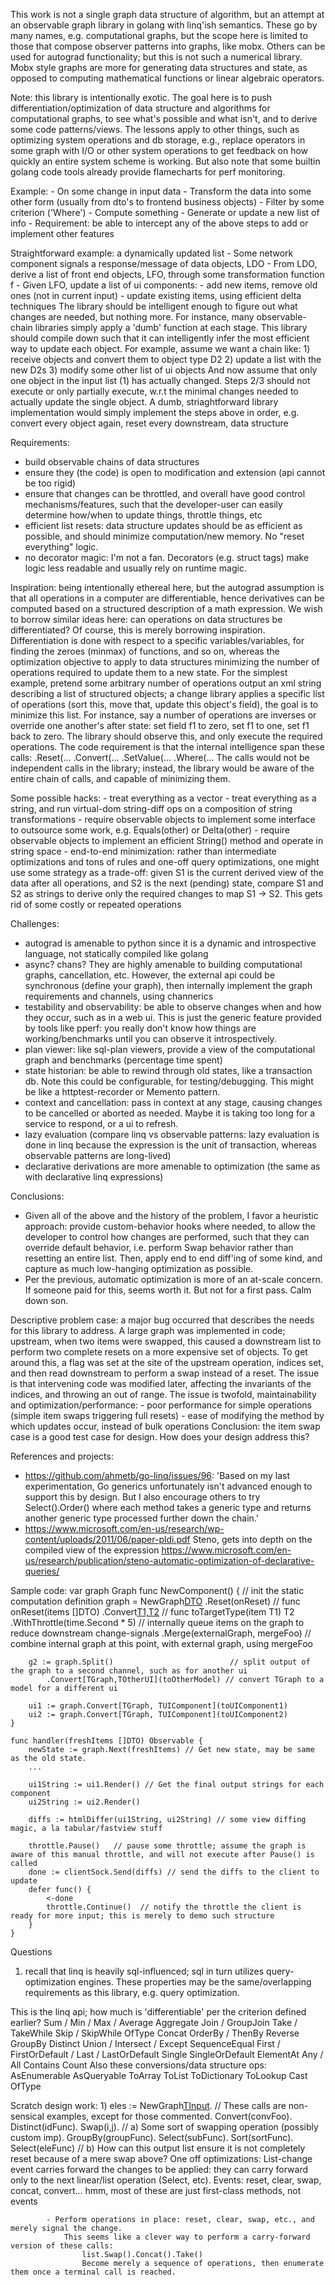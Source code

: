 This work is not a single graph data structure of algorithm,
but an attempt at an observable graph library in golang with linq'ish semantics.
These go by many names, e.g. computational graphs, but the
scope here is limited to those that compose observer patterns
into graphs, like mobx. Others can be used for autograd functionality;
but this is not such a numerical library. Mobx style graphs are
more for generating data structures and state, as opposed to computing 
mathematical functions or linear algebraic operators.

Note: this library is intentionally exotic. The goal here is to push differentiation/optimization
of data structure and algorithms for computational graphs, to see what's possible and what isn't,
and to derive some code patterns/views. The lessons apply to other things, such as optimizing
system operations and db storage, e.g., replace operators in some graph with I/O or other
system operations to get feedback on how quickly an entire system scheme is working. But also
note that some builtin golang code tools already provide flamecharts for perf monitoring.

Example:
    - On some change in input data
    - Transform the data into some other form (usually from dto's to frontend business objects)
    - Filter by some criterion ('Where')
    - Compute something
    - Generate or update a new list of info
    - Requirement: be able to intercept any of the above steps to add or implement other features

Straightforward example: a dynamically updated list
    - Some network component signals a response/message of data objects, LDO
    - From LDO, derive a list of front end objects, LFO, through some transformation function f
    - Given LFO, update a list of ui components:
        - add new items, remove old ones (not in current input)
        - update existing items, using efficient delta techniques
    The library should be intelligent enough to figure out what changes are needed, but nothing
    more. For instance, many observable-chain libraries simply apply a 'dumb' function at each stage.
    This library should compile down such that it can intelligently infer the most efficient way to
    update each object. For example, assume we want a chain like:
        1) receive objects and convert them to object type D2
        2) update a list with the new D2s
        3) modify some other list of ui objects
    And now assume that only one object in the input list (1) has actually changed. Steps 2/3 should
    not execute or only partially execute, w.r.t the minimal changes needed to actually update the
    single object. A dumb, striaghtforward library implementation would simply implement the steps
    above in order, e.g. convert every object again, reset every downstream, data structure

Requirements:
- build observable chains of data structures
- ensure they (the code) is open to modification and extension (api cannot be too rigid)
- ensure that changes can be throttled, and overall have good control mechanisms/features,
  such that the developer-user can easily determine how/when to update things, throttle things, etc
- efficient list resets: data structure updates should be as efficient as possible, and should
  minimize computation/new memory. No "reset everything" logic.
- no decorator magic: I'm not a fan. Decorators (e.g. struct tags) make logic less readable and usually
  rely on runtime magic.

Inspiration: being intentionally ethereal here, but the autograd assumption is that all operations
in a computer are differentiable, hence derivatives can be computed based on a structured description
of a math expression. We wish to borrow similar ideas here: can operations on data structures be
differentiated? Of course, this is merely borrowing inspiration. Differentiation is done with respect
to a specific variables/variables, for finding the zeroes (minmax) of functions, and so on, whereas the
optimization objective to apply to data structures minimizing the number of operations required to update
them to a new state. For the simplest example, pretend some arbitrary number of operations output
an xml string describing a list of structured objects; a change library applies a specific list of operations
(sort this, move that, update this object's field), the goal is to minimize this list. For instance,
say a number of operations are inverses or override one another's after state: set field f1 to zero,
set f1 to one, set f1 back to zero. The library should observe this, and only execute the required operations.
The code requirement is that the internal intelligence span these calls:
    .Reset(...
    .Convert(...
    .SetValue(...
    .Where(...
The calls would not be independent calls in the library; instead, the library would be aware of the entire
chain of calls, and capable of minimizing them.

Some possible hacks:
    - treat everything as a vector
    - treat everything as a string, and run virtual-dom string-diff ops on a composition of string transformations
    - require observable objects to implement some interface to outsource some work, e.g. Equals(other) or Delta(other)
    - require observable objects to implement an efficient String() method and operate in string space
    - end-to-end minimization: rather than intermediate optimizations and tons of rules and one-off query optimizations,
      one might use some strategy as a trade-off: given S1 is the current derived view of the data after all
      operations, and S2 is the next (pending) state, compare S1 and S2 as strings to derive only the required
      changes to map S1 -> S2. This gets rid of some costly or repeated operations 

Challenges:
- autograd is amenable to python since it is a dynamic and introspective language, not statically compiled like golang
- async? chans? They are highly amenable to building computational graphs, cancellation, etc. 
  However, the external api could be synchronous (define your graph), then internally implement the graph requirements
  and channels, using channerics
- testability and observability: be able to observe changes when and how they occur, such as in a web ui. This is
  just the generic feature provided by tools like pperf: you really don't know how things are working/benchmarks
  until you can observe it introspectively.
- plan viewer: like sql-plan viewers, provide a view of the computational graph and benchmarks (percentage time spent)
- state historian: be able to rewind through old states, like a transaction db. Note this could be configurable,
  for testing/debugging. This might be like a httptest-recorder or Memento pattern.
- context and cancellation: pass in context at any stage, causing changes to be cancelled or aborted as needed.
    Maybe it is taking too long for a service to respond, or a ui to refresh.
- lazy evaluation (compare linq vs observable patterns: lazy evaluation is done in linq because the expression is the
  unit of transaction, whereas observable patterns are long-lived)
- declarative derivations are more amenable to optimization (the same as with declarative linq expressions)

Conclusions:
- Given all of the above and the history of the problem, I favor a heuristic approach: provide custom-behavior
  hooks where needed, to allow the developer to control how changes are performed, such that they can override
  default behavior, i.e. perform Swap behavior rather than resetting an entire list. Then, apply end to end
  diff'ing of some kind, and capture as much low-hanging optimization as possible.
- Per the previous, automatic optimization is more of an at-scale concern. If someone paid for this,
  seems worth it. But not for a first pass. Calm down son.

Descriptive problem case: a major bug occurred that describes the needs for this library to address. A large
graph was implemented in code; upstream, when two items were swapped, this caused a downstream list to perform
two complete resets on a more expensive set of objects. To get around this, a flag was set at the site of the
upstream operation, indices set, and then read downstream to perform a swap instead of a reset. The issue
is that intervening code was modified later, affecting the invariants of the indices, and throwing an out of range.
    The issue is twofold, maintainability and optimization/performance:
    - poor performance for simple operations (simple item swaps triggering full resets)
    - ease of modifying the method by which updates occur, instead of bulk operations
    Conclusion: the item swap case is a good test case for design. How does your design address this?



References and projects:
- https://github.com/ahmetb/go-linq/issues/96:
    'Based on my last experimentation, Go generics unfortunately isn't advanced enough to support this by design.
    But I also encourage others to try Select().Order() where each method takes a generic type and returns another generic type processed further down the chain.'
- https://www.microsoft.com/en-us/research/wp-content/uploads/2011/06/paper-pldi.pdf
    Steno, gets into depth on the compiled view of the expression
    https://www.microsoft.com/en-us/research/publication/steno-automatic-optimization-of-declarative-queries/

Sample code:
    var graph Graph<DTO>
    func NewComponent() {
        // init the static computation definition
        graph = NewGraph[DTO]()
            .Reset(onReset)                 // func onReset(items []DTO)
            .Convert[T1,T2](toTargetType)   // func toTargetType(item T1) T2
            .WithThrottle(time.Second * 5)  // internally queue items on the graph to reduce downstream change-signals
            .Merge(externalGraph, mergeFoo) // combine internal graph at this point, with external graph, using mergeFoo

        g2 := graph.Split()                          // split output of the graph to a second channel, such as for another ui
            .Convert[TGraph,TOtherUI](toOtherModel) // convert TGraph to a model for a different ui

        ui1 := graph.Convert[TGraph, TUIComponent](toUIComponent1)
        ui2 := graph.Convert[TGraph, TUIComponent](toUIComponent2)
    }

    func handler(freshItems []DTO) Observable {
        newState := graph.Next(freshItems) // Get new state, may be same as the old state.
        ...

        ui1String := ui1.Render() // Get the final output strings for each component
        ui2String := ui2.Render()

        diffs := htmlDiffer(ui1String, ui2String) // some view diffing magic, a la tabular/fastview stuff

        throttle.Pause()   // pause some throttle; assume the graph is aware of this manual throttle, and will not execute after Pause() is called
        done := clientSock.Send(diffs) // send the diffs to the client to update
        defer func() {
            <-done
            throttle.Continue()  // notify the throttle the client is ready for more input; this is merely to demo such structure
        }
    }

Questions
1) recall that linq is heavily sql-influenced; sql in turn utilizes query-optimization engines. These properties
may be the same/overlapping requirements as this library, e.g. query optimization.

This is the linq api; how much is 'differentiable' per the criterion defined earlier?
    Sum / Min / Max / Average
    Aggregate
    Join / GroupJoin
    Take / TakeWhile
    Skip / SkipWhile
    OfType
    Concat
    OrderBy / ThenBy
    Reverse
    GroupBy
    Distinct
    Union / Intersect / Except
    SequenceEqual
    First / FirstOrDefault / Last / LastOrDefault
    Single
    SingleOrDefault
    ElementAt
    Any / All
    Contains
    Count
Also these conversions/data structure ops:
    AsEnumerable
    AsQueryable
    ToArray
    ToList
    ToDictionary
    ToLookup
    Cast
    OfType

Scratch design work:
    1) 
        eles := NewGraph[TInput](inputChan).
            // These calls are non-sensical examples, except for those commented.
            Convert(convFoo).
            Distinct(idFunc).
            Swap(i,j).          // a) Some sort of swapping operation (possibly custom imp).
            GroupBy(groupFunc).
            Select(subFunc).
            Sort(sortFunc).
            Select(eleFunc)     // b) How can this output list ensure it is not completely reset because of a mere swap above?
        One off optimizations:
            List-change event carries forward the changes to be applied: they can carry forward only to the next
            linear/list operation (Select, etc). 
                Events: reset, clear, swap, concat, convert... hmm, most of these are just first-class methods, not events

            - Perform operations in place: reset, clear, swap, etc., and merely signal the change.
                This seems like a clever way to perform a carry-forward version of these calls:
                    list.Swap().Concat().Take()
                    Become merely a sequence of operations, then enumerate them once a terminal call is reached.

